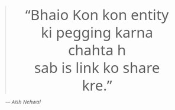<html lang="en">
<head>
  <meta charset="utf-8">
  <meta name="viewport" content="width=device-width, initial-scale=1">
  <title>The Maxim Gun</title>
  <style>
    body { font-family: system-ui, -apple-system, Segoe UI, Roboto, Arial, sans-serif; margin: 0; padding: 0; }
    .wrap { min-height: 100vh; display: flex; align-items: center; justify-content: center; padding: 24px; }
    blockquote { font-size: clamp(20px, 4vw, 40px); line-height: 1.25; text-align: center; max-width: 28ch; margin: 0; }
    blockquote::before, blockquote::after { content: "“"; }
    blockquote::after { content: "”"; }
    cite { display: block; margin-top: 12px; font-size: 0.9rem; opacity: 0.7; }
  </style>
</head>
<body>
  <div class="wrap">
    <div>
      <blockquote>Bhaio Kon kon entity ki pegging karna chahta h<br>sab is link ko share kre.</blockquote>
      <cite>— Aish Nehwal</cite>
    </div>
  </div>
</body>
</html>
